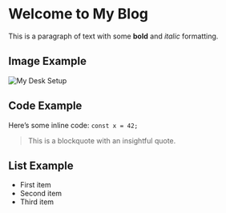 # Welcome to My Blog

This is a paragraph of text with some **bold** and *italic* formatting.

## Image Example

![My Desk Setup](/images/desk.jpg)

## Code Example

Here’s some inline code: `const x = 42;`

> This is a blockquote with an insightful quote.

## List Example

- First item
- Second item
- Third item
